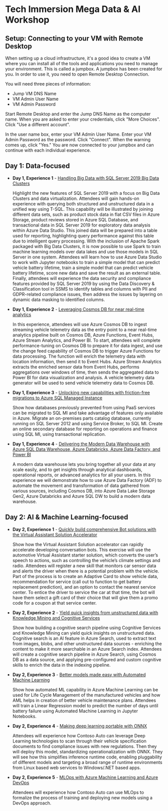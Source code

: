 # Tech Immersion Mega Data & AI Workshop

## Setup: Connecting to your VM with Remote Desktop
When setting up a cloud infrastructure, it's a good idea to create a VM where you can install all of the tools and applications you need to manage your environment.  This is called a jumpbox.  A jumpbox has been created for you.  In order to use it, you need to open Remote Desktop Connection.
	
You will need three pieces of information:
- Jump VM DNS Name
- VM Admin User Name
- VM Admin Password 
	
Start Remote Desktop and enter the Jump DNS Name as the computer name.  When you are asked to enter your credentials, click "More Choices".  Click "Use a different account".

In the user name box, enter your VM Admin User Name.  Enter your VM Admin Password as the password.  Click "Connect".  When the warning comes up, click "Yes."  You are now connected to your jumpbox and can continue with each individual experience.

## Day 1: Data-focused

- **Day 1, Experience 1** - [Handling Big Data with SQL Server 2019 Big Data Clusters](./day1-exp1/README.md)

  Highlight the new features of SQL Server 2019 with a focus on Big Data Clusters and data virtualization. Attendees will gain hands-on experience with querying both structured and unstructured data in a unified way using T-SQL. This capability will be illustrated by joining different data sets, such as product stock data in flat CSV files in Azure Storage, product reviews stored in Azure SQL Database, and transactional data in SQL Server 2019 for exploratory data analysis within Azure Data Studio. This joined data will be prepared into a table used for reporting, highlighting query performance against this table due to intelligent query processing. With the inclusion of Apache Spark packaged with Big Data Clusters, it is now possible to use Spark to train machine learning models over data lakes and use those models in SQL Server in one system. Attendees will learn how to use Azure Data Studio to work with Jupyter notebooks to train a simple model that can predict vehicle battery lifetime, train a simple model that can predict vehicle battery lifetime, score new data and save the result as an external table. Finally, attendees will experience the data security and compliance features provided by SQL Server 2019 by using the Data Discovery & Classification tool in SSMS to identify tables and columns with PII and GDPR-related compliance issues, then address the issues by layering on dynamic data masking to identified columns.

- **Day 1, Experience 2** - [Leveraging Cosmos DB for near real-time analytics](./day1-exp2/README.md)

  In this experience, attendees will use Azure Cosmos DB to ingest streaming vehicle telemetry data as the entry point to a near real-time analytics pipeline built on Cosmos DB, Azure Functions, Event Hubs, Azure Stream Analytics, and Power BI. To start, attendees will complete performance-tuning on Cosmos DB to prepare it for data ingest, and use the change feed capability of Cosmos DB to trigger Azure Functions for data processing. The function will enrich the telemetry data with location information, then send it to Event Hubs. Azure Stream Analytics extracts the enriched sensor data from Event Hubs, performs aggregations over windows of time, then sends the aggregated data to Power BI for data visualization and analysis. A vehicle telemetry data generator will be used to send vehicle telemetry data to Cosmos DB.

- **Day 1, Experience 3** - [Unlocking new capabilities with friction-free migrations to Azure SQL Managed Instance](./day1-exp3/README.md)

  Show how databases previously prevented from using PaaS services can be migrated to SQL MI and take advantage of features only available in Azure. Migrate an on-premises parts catalog database, currently running on SQL Server 2012 and using Service Broker, to SQL MI. Create an online secondary database for reporting on operations and finance using SQL MI, using transactional replication.

- **Day 1, Experience 4** - [Delivering the Modern Data Warehouse with Azure SQL Data Warehouse, Azure Databricks, Azure Data Factory, and Power BI](./day1-exp4/README.md)

  A modern data warehouse lets you bring together all your data at any scale easily, and to get insights through analytical dashboards, operational reports, or advanced analytics for all your users. In this experience we will demonstrate how to use Azure Data Factory (ADF) to automate the movement and transformation of data gathered from various sources, including Cosmos DB, into Azure Data Lake Storage Gen2, Azure Databricks and Azure SQL DW to build a modern data warehouse.

## Day 2: AI & Machine Learning-focused

- **Day 2, Experience 1** - [Quickly build comprehensive Bot solutions with the Virtual Assistant Solution Accelerator](./day2-exp1/README.md)

  Show how the Virtual Assistant Solution accelerator can rapidly accelerate developing conversation bots. This exercise will use the automotive Virtual Assistant starter solution, which converts the user’s speech to actions, such as controlling the vehicle’s climate settings and radio. Attendees will register a new skill that monitors car sensor data and alerts the driver when there is a potential problem with the vehicle. Part of the process is to create an Adaptive Card to show vehicle data, recommendation for service (call out to function to get battery replacement prediction), and an option to contact the nearest service center. To entice the driver to service the car at that time, the bot will have them select a gift card of their choice that will give them a promo code for a coupon at that service center.

- **Day 2, Experience 2** - [Yield quick insights from unstructured data with Knowledge Mining and Cognitive Services](./day2-exp2/README.md)

  Show how building a cognitive search pipeline using Cognitive Services and Knowledge Mining can yield quick insights on unstructured data. Cognitive search is an AI feature in Azure Search, used to extract text from images, blobs, and other unstructured data sources - enriching the content to make it more searchable in an Azure Search index. Attendees will create a cognitive search pipeline in Azure Search, using Cosmos DB as a data source, and applying pre-configured and custom cognitive skills to enrich the data in the indexing pipeline.

- **Day 2, Experience 3** - [Better models made easy with Automated Machine Learning](./day2-exp3/README.md)

  Show how automated ML capability in Azure Machine Learning can be used for Life Cycle Management of the manufactured vehicles and how AML helps in creation of better vehicle maintenance plans. Attendees will train a Linear Regression model to predict the number of days until battery failure using Automated Machine Learning in Jupyter Notebooks.

- **Day 2, Experience 4** - [Making deep learning portable with ONNX](./day2-exp4/README.md)

  Attendees will experience how Contoso Auto can leverage Deep Learning technologies to scan through their vehicle specification documents to find compliance issues with new regulations. Then they will deploy this model, standardizing operationalization with ONNX. They will see how this simplifies inference runtime code, enabling pluggability of different models and targeting a broad range of runtime environments from Linux based web services to Windows/.NET based apps.

- **Day 2, Experience 5** - [MLOps with Azure Machine Learning and Azure DevOps](./day2-exp4/README.md)

  Attendees will experience how Contoso Auto can use MLOps to formalize the process of training and deploying new models using a DevOps approach.